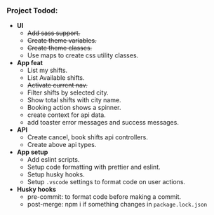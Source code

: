 ### Project Todod:
- **UI**
    - ~~Add sass support.~~
    - ~~Create theme variables.~~
    - ~~Create theme classes.~~
    - Use maps to create css utility classes.
- **App feat**
    - List my shifts.
    - List Available shifts.
    - ~~Activate current nav.~~
    - Filter shifts by selected city.
    - Show total shifts with city name.
    - Booking action shows a spinner.
    - create context for api data.
    - add toaster error messages and success messages.
- **API**
    - Create cancel, book shifts api controllers.
    - Create above api types.
- **App setup**
    - Add eslint scripts.
    - Setup code formatting with prettier and eslint.
    - Setup husky hooks.
    - Setup `.vscode` settings to format code on user actions.
- **Husky hooks**
    - pre-commit: to format code before making a commit.
    - post-merge: npm i if something changes in `package.lock.json` 



